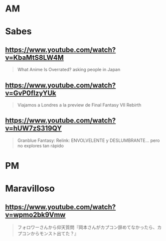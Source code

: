 # AM
# Sabes

## https://www.youtube.com/watch?v=KbaMtS8LW4M

> What Anime Is Overrated? asking people in Japan

## https://www.youtube.com/watch?v=GvP0fIzyYUk

> Viajamos a Londres a la preview de Final Fantasy VII Rebirth

## https://www.youtube.com/watch?v=hUW7zS319QY

> Granblue Fantasy: Relink: ENVOLVELENTE y DESLUMBRANTE... pero no explores tan rápido 

# PM
# Maravilloso

## https://www.youtube.com/watch?v=wpmo2bk9Vmw

> フォロワーさんから仰天質問『岡本さんがカプコン辞めてなかったら、カプコンからモンスト出てた？』 
